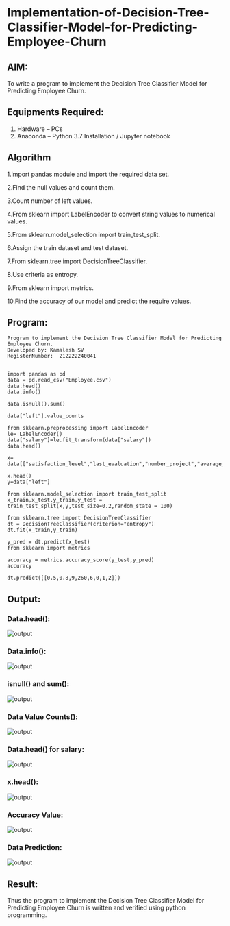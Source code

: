 # Implementation-of-Decision-Tree-Classifier-Model-for-Predicting-Employee-Churn

## AIM:
To write a program to implement the Decision Tree Classifier Model for Predicting Employee Churn.

## Equipments Required:
1. Hardware – PCs
2. Anaconda – Python 3.7 Installation / Jupyter notebook

## Algorithm
1.import pandas module and import the required data set.

2.Find the null values and count them.

3.Count number of left values.

4.From sklearn import LabelEncoder to convert string values to numerical values.

5.From sklearn.model_selection import train_test_split.

6.Assign the train dataset and test dataset.

7.From sklearn.tree import DecisionTreeClassifier.

8.Use criteria as entropy.

9.From sklearn import metrics.

10.Find the accuracy of our model and predict the require values.

## Program:
```
Program to implement the Decision Tree Classifier Model for Predicting Employee Churn.
Developed by: Kamalesh SV
RegisterNumber:  212222240041
```
```

import pandas as pd
data = pd.read_csv("Employee.csv")
data.head()
data.info()

data.isnull().sum()

data["left"].value_counts

from sklearn.preprocessing import LabelEncoder
le= LabelEncoder()
data["salary"]=le.fit_transform(data["salary"])
data.head()

x= data[["satisfaction_level","last_evaluation","number_project","average_montly_hours","time_spend_company","Work_accident","promotion_last_5years","salary"]]

x.head()
y=data["left"]

from sklearn.model_selection import train_test_split
x_train,x_test,y_train,y_test = train_test_split(x,y,test_size=0.2,random_state = 100)

from sklearn.tree import DecisionTreeClassifier
dt = DecisionTreeClassifier(criterion="entropy")
dt.fit(x_train,y_train)

y_pred = dt.predict(x_test)
from sklearn import metrics

accuracy = metrics.accuracy_score(y_test,y_pred)
accuracy

dt.predict([[0.5,0.8,9,260,6,0,1,2]])
```

## Output:

### Data.head():
![output](https://user-images.githubusercontent.com/118708624/275312260-9e04f714-a610-408d-b1a9-8dd85b2d26ca.png)

### Data.info():
![output](https://user-images.githubusercontent.com/118708624/275312397-93170cd3-0c4a-48a4-a5dc-9fa300988810.png)

### isnull() and sum():
![output](https://user-images.githubusercontent.com/118708624/275312509-672f410e-c623-42ca-a3bb-a7dc0dd56e57.png)

### Data Value Counts():
![output](https://user-images.githubusercontent.com/118708624/275312651-5b877215-afa9-4d24-8089-2666ad8bfe6e.png)

### Data.head() for salary:
![output](https://user-images.githubusercontent.com/118708624/275312740-2a426f24-026b-4cc4-a4f4-d06c79b51c01.png)

### x.head():
![output](https://user-images.githubusercontent.com/118708624/275312831-454aa3e2-941b-441b-811f-820ddda8e208.png)

### Accuracy Value:
![output](https://user-images.githubusercontent.com/118708624/275312924-7b327d26-5101-4ede-b8bc-7fd2bee7076a.png)

### Data Prediction:
![output](https://user-images.githubusercontent.com/118708624/275313004-d86df3aa-373b-4beb-a92a-b728bbf492db.png)


## Result:
Thus the program to implement the  Decision Tree Classifier Model for Predicting Employee Churn is written and verified using python programming.
